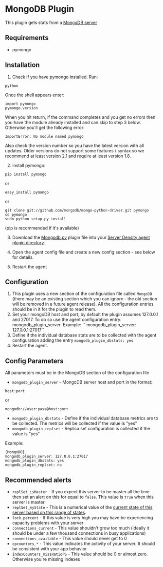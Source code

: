 MongoDB Plugin
===

This plugin gets stats from a [MongoDB server](http://www.mongodb.com)

Requirements
---
* pymongo

Installation
---
1. Check if you have pymongo installed. Run:
```
python
```
Once the shell appears enter:
```
import pymongo
pymongo.version
```
When you hit return, if the command completes and you get no errors then you have the module already installed and can skip to step 3 below.
Otherwise you'll get the following error:
```
ImportError: No module named pymongo
```
Also check the version number so you have the latest version with all updates. Older versions do not support some features / syntax so we recommend at least version 2.1 and require at least version 1.8.

2. Install pymongo:
```
pip install pymongo
```
or
```
easy_install pymongo
```
or
```
git clone git://github.com/mongodb/mongo-python-driver.git pymongo
cd pymongo
sudo python setup.py install
```
(pip is recommended if it's available)

3. Download the [Mongodb.py](Mongodb.py) plugin file into your [Server Density agent plugin directory](/README.md).

4. Open the agent config file and create a new config section - see below for details.

5. Restart the agent

Configuration
---
1. This plugin uses a new section of the configuration file called ```MongoDB``` (there may be an existing section which you can ignore - the old section will be removed in a future agent release). All the configuration entries should be in it for the plugin to read them.
2. Set your mongoDB host and port, by default the plugin assumes 127.0.0.1 and 27017. To do so use the agent configuration entry: mongodb_plugin_server.
Example: ```mongodb_plugin_server: 127.0.0.1:27017``
3. Define if the individual database stats are to be collected with the agent configuration adding the entry ```mongodb_plugin_dbstats: yes```
4. Restart the agent.

Config Parameters
---
All parameters must be in the MongoDB section of the configuration file
* `mongodb_plugin_server` - MongoDB server host and port in the format:
```
host:port
```
or
```
mongodb://user:pass@host:port
```
* `mongodb_plugin_dbstats` - Define if the individual database metrics are to be collected. The metrics will be collected if the value is "yes"
* `mongodb_plugin_replset` - Replica set configuration is collected if the value is "yes"

Example:

```
[MongoDB]
mongodb_plugin_server: 127.0.0.1:27017
mongodb_plugin_dbstats: yes
mongodb_plugin_replset: no
```

Recommended alerts
---
* `replSet_isMaster` - If you expect this server to be master all the time then set an alert on this for equal to `false`. This value is `true` when this server is master.
* `replSet_myState` - This is a numerical value of the [current state of this server based on this range of states](http://docs.mongodb.org/manual/reference/replica-states/).
* `lock_percent` - If this value is very high you may have be experiencing capacity problems with your server
* `connections_current` - This value shouldn't grow too much (ideally it should be under a few thousand connections in busy applications)
* `connections_available` - This value should never get to 0
* `opcounters_*` - This value indicates the activity of your server. It should be consistent with your app behavior
* `indexCounters_missRatioPS` - This value should be 0 or almost zero. Otherwise you're missing indexes
